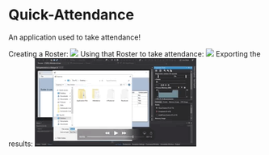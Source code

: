 # Quick-Attendance
An application used to take attendance!

Creating a Roster:
![](one.gif)
Using that Roster to take attendance:
![](two.gif)
Exporting the results:
![](three.gif)
